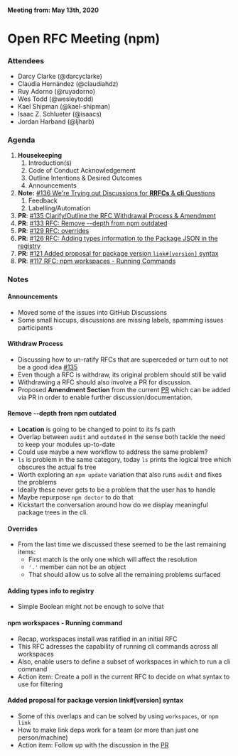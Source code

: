 #### Meeting from: May 13th, 2020

# Open RFC Meeting (npm)

### Attendees
- Darcy Clarke (@darcyclarke)
- Claudia Hernández (@claudiahdz)
- Ruy Adorno (@ruyadorno)
- Wes Todd (@wesleytodd)
- Kael Shipman (@kael-shipman)
- Isaac Z. Schlueter (@isaacs)
- Jordan Harband (@ljharb)

### Agenda

1. **Housekeeping**
	1. Introduction(s)
	1. Code of Conduct Acknowledgement
	1. Outline Intentions & Desired Outcomes
	1. Announcements
1. **Note:** [#136 We're Trying out Discussions for **RRFCs** & **cli** Questions](https://github.com/npm/rfcs/issues/136) 
    1. Feedback
    2. Labelling/Automation
3. **PR**: [#135 Clarify/Outline the RFC Withdrawal Process &amp; Amendment](https://github.com/npm/rfcs/pull/135)
4. **PR**: [#133 RFC: Remove --depth from npm outdated](https://github.com/npm/rfcs/pull/133)
5. **PR**: [#129 RFC: overrides](https://github.com/npm/rfcs/pull/129)
6. **PR**: [#126 RFC: Adding types information to the Package JSON in the  registry](https://github.com/npm/rfcs/pull/126)
7. **PR**: [#121 Added proposal for package version `link#[version]` syntax](https://github.com/npm/rfcs/pull/121)
8. **PR**: [#117 RFC: npm workspaces - Running Commands](https://github.com/npm/rfcs/pull/117)


### Notes

#### Announcements
- Moved some of the issues into GitHub Discussions
- Some small hiccups, discussions are missing labels, spamming issues participants

#### Withdraw Process
- Discussing how to un-ratify RFCs that are superceded or turn out to not be a good idea [#135](https://github.com/npm/rfcs/pull/135)
- Even though a RFC is withdraw, its original problem should still be valid
- Withdrawing a RFC should also involve a PR for discussion.
- Proposed **Amendment Section** from the current [PR](https://github.com/npm/rfcs/pull/135) which can be added via PR in order to enable further discussion/documentation.

#### Remove --depth from npm outdated
- **Location** is going to be changed to point to its fs path
- Overlap between `audit` and `outdated` in the sense both tackle the need to keep your modules up-to-date
- Could use maybe a new workflow to address the same problem?
- `ls` is problem in the same category, today `ls` prints the logical tree which obscures the actual fs tree
- Worth exploring an `npm update` variation that also runs `audit` and fixes the problems
- Ideally these never gets to be a problem that the user has to handle
- Maybe repurpose `npm doctor` to do that
- Kickstart the conversation around how do we display meaningful package trees in the cli.

#### Overrides
- From the last time we discussed these seemed to be the last remaining items:
  - First match is the only one which will affect the resolution
  - `'.'` member can not be an object
  - That should allow us to solve all the remaining problems surfaced

#### Adding types info to registry
- Simple Boolean might not be enough to solve that

#### npm workspaces - Running command
- Recap, workspaces install was ratified in an initial RFC
- This RFC adresses the capability of running cli commands across all workspaces
- Also, enable users to define a subset of workspaces in which to run a cli command
- Action item: Create a poll in the current RFC to decide on what syntax to use for filtering

#### Added proposal for package version link#[version] syntax
- Some of this overlaps and can be solved by using `workspaces`, or `npm link`
- How to make link deps work for a team (or more than just one person/machine)
- Action item: Follow up with the discussion in the [PR](https://github.com/npm/rfcs/pull/121)
